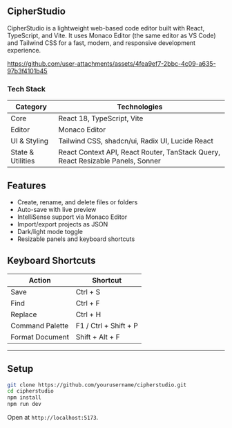 ## CipherStudio

CipherStudio is a lightweight web-based code editor built with React, TypeScript, and Vite. It uses Monaco Editor (the same editor as VS Code) and Tailwind CSS for a fast, modern, and responsive development experience.



https://github.com/user-attachments/assets/4fea9ef7-2bbc-4c09-a635-97b3f4101b45



### Tech Stack

| Category          | Technologies                                                                    |
| ----------------- | ------------------------------------------------------------------------------- |
| Core              | React 18, TypeScript, Vite                                                      |
| Editor            | Monaco Editor                                                                   |
| UI & Styling      | Tailwind CSS, shadcn/ui, Radix UI, Lucide React                                 |
| State & Utilities | React Context API, React Router, TanStack Query, React Resizable Panels, Sonner |

## Features

- Create, rename, and delete files or folders
- Auto-save with live preview
- IntelliSense support via Monaco Editor
- Import/export projects as JSON
- Dark/light mode toggle
- Resizable panels and keyboard shortcuts

## Keyboard Shortcuts

| Action          | Shortcut              |
| --------------- | --------------------- |
| Save            | Ctrl + S              |
| Find            | Ctrl + F              |
| Replace         | Ctrl + H              |
| Command Palette | F1 / Ctrl + Shift + P |
| Format Document | Shift + Alt + F       |

---

## Setup

```bash
git clone https://github.com/yourusername/cipherstudio.git
cd cipherstudio
npm install
npm run dev
```

Open at `http://localhost:5173`.
